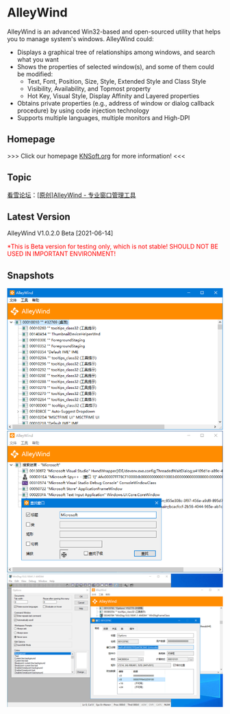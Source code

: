 # AlleyWind
AlleyWind is an advanced Win32-based and open-sourced utility that helps you to manage system's windows. AlleyWind could:
+ Displays a graphical tree of relationships among windows, and search what you want
+ Shows the properties of selected window(s), and some of them could be modified:
    + Text, Font, Position, Size, Style, Extended Style and Class Style
    + Visibility, Availability, and Topmost property
    + Hot Key, Visual Style, Display Affinity and Layered properties
+ Obtains private properties (e.g., address of window or dialog callback procedure) by using code injection technology
+ Supports multiple languages, multiple monitors and High-DPI

## Homepage
\>\>\> Click our homepage [KNSoft.org](https://knsoft.org) for more information! <<<

## Topic
[看雪论坛](https://bbs.pediy.com/)：[[原创]AlleyWind - 专业窗口管理工具](https://bbs.pediy.com/thread-266706.htm)

## Latest Version
AlleyWind V1.0.2.0 Beta [2021-06-14]

<font color=red>*This is Beta version for testing only, which is not stable! SHOULD NOT BE USED IN IMPORTANT ENVIRONMENT!</font>

## Snapshots
![avatar](Asset/Screenshots/1.png)
![avatar](Asset/Screenshots/2.png)
![avatar](Asset/Screenshots/3.png)